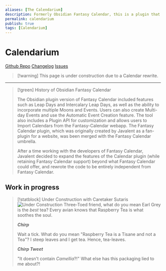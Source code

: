 ```yaml
---
aliases: [The Calendarium]
description: Formerly Obsidian Fantasy Calendar, this is a plugin that allows
permalink: calendarium
publish: true
tags: [Calendarium]
---
```


# Calendarium

[Github Repo](https://github.com/javalent/the-calendarium "Repo") [Changelog](https://github.com/javalent/the-calendarium/blob/857151639a2b797ca502b2be0679fcf74550278a/CHANGELOG.md "Changelog") [Issues](https://github.com/javalent/the-calendarium/issues?q=is%3Aissue+is%3Aopen+sort%3Aupdated-desc "Issues")

>[!warning] This page is under construction due to a Calendar rewrite.


---

> [!green] History of Obsidian Fantasy Calendar
>
> The Obsidian plugin version of Fantasy Calendar included features such as Leap Days and Intercalary Leap Days, as well as the ability to incorporate multiple Moons and Events. Users can also create Multi-day Events and use the Automatic Event Creation feature. The tool also includes a Plugin API for customization and allows users to Import Calendars from the Fantasy-Calendar webapp. The Fantasy Calendar plugin, which was originally created by Javalent as a fan-plugin for a website, was been merged with the Fantasy Calendar umbrella. 
> 
>  After a time working with the developers of Fantasy Calendar, Javalent decided to expand the features of the Calendar plugin (while retaining Fantasy Calendar support) beyond what Fantasy Calendar could offer, and rewrote the code to be entirely independent from Fantasy Calendar.

## Work in progress

> [!statblock] Under Construction with Caretaker Sutaris
> ![Under Construction](https://github.com/javalent/fantasy-statblocks/blob/gh-pages/images/Publish/under-construction.png?raw=true#callout)
> Three-Toed friend, what do you mean Earl Grey is the *best* tea? Every avian knows that Raspberry Tea is what soothes the soul.
>
> ***Chirp***
>
> Wait a tick. What do you mean "Raspberry Tea is a Tisane and not a Tea"? I steep leaves and I get tea. Hence, tea-leaves.
>
> ***Chirp Tweet***
>
> "It doesn't contain *Camellia*?!" What else has this packaging lied to me about?!